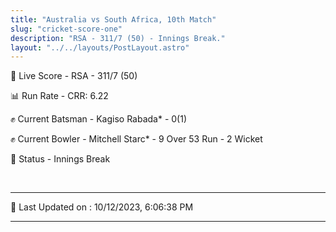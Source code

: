 ```yaml
---
title: "Australia vs South Africa, 10th Match"
slug: "cricket-score-one"
description: "RSA - 311/7 (50) - Innings Break."
layout: "../../layouts/PostLayout.astro"
---
```


🔴 Live Score - RSA - 311/7 (50)  

📊 Run Rate - CRR: 6.22  

✊ Current Batsman - Kagiso Rabada* - 0(1)  

✊ Current Bowler - Mitchell Starc* - 9 Over 53 Run - 2 Wicket  

📑 Status - Innings Break

<br />

***

📝 Last Updated on : 10/12/2023, 6:06:38 PM

***

